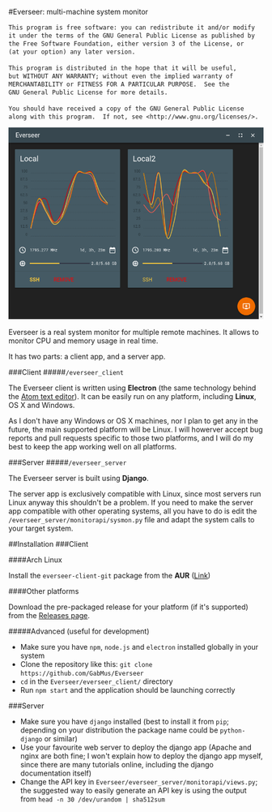 #Everseer: multi-machine system monitor

	This program is free software: you can redistribute it and/or modify
	it under the terms of the GNU General Public License as published by
	the Free Software Foundation, either version 3 of the License, or
	(at your option) any later version.

	This program is distributed in the hope that it will be useful,
	but WITHOUT ANY WARRANTY; without even the implied warranty of
	MERCHANTABILITY or FITNESS FOR A PARTICULAR PURPOSE.  See the
	GNU General Public License for more details.

	You should have received a copy of the GNU General Public License
	along with this program.  If not, see <http://www.gnu.org/licenses/>.

![screenshot](screenshot.png)

Everseer is a real system monitor for multiple remote machines. It allows to monitor CPU and memory usage in real time.

It has two parts: a client app, and a server app.

###Client
#####`/everseer_client`

The Everseer client is written using **Electron** (the same technology behind the [Atom text editor](https://atom.io/)). It can be easily run on any platform, including **Linux**, OS X and Windows.

As I don't have any Windows or OS X machines, nor I plan to get any in the future, the main supported platform will be Linux. I will howerver accept bug reports and pull requests specific to those two platforms, and I will do my best to keep the app working well on all platforms.

###Server
#####`/everseer_server`

The Everseer server is built using **Django**.

The server app is exclusively compatible with Linux, since most servers run Linux anyway this shouldn't be a problem. If you need to make the server app compatible with other operating systems, all you have to do is edit the `/everseer_server/monitorapi/sysmon.py` file and adapt the system calls to your target system.

##Installation
###Client

####Arch Linux

Install the `everseer-client-git` package from the **AUR** ([Link](https://aur.archlinux.org/packages/everseer-client-git))

####Other platforms

Download the pre-packaged release for your platform (if it's supported) from the [Releases page](https://github.com/GabMus/Everseer/releases).

#####Advanced (useful for development)

- Make sure you have `npm`, `node.js` and `electron` installed globally in your system
- Clone the repository like this: `git clone https://github.com/GabMus/Everseer`
- `cd` in the `Everseer/everseer_client/` directory
- Run `npm start` and the application should be launching correctly

###Server

- Make sure you have `django` installed (best to install it from `pip`; depending on your distribution the package name could be `python-django` or similar)
- Use your favourite web server to deploy the django app (Apache and nginx are both fine; I won't explain how to deploy the django app myself, since there are many tutorials online, including the django documentation itself)
- Change the API key in `Everseer/everseer_server/monitorapi/views.py`; the suggested way to easily generate an API key is using the output from `head -n 30 /dev/urandom | sha512sum`
